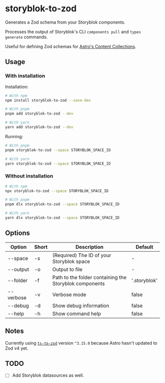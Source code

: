# storyblok-to-zod

Generates a Zod schema from your Storyblok components.

Processes the output of Storyblok's CLI `components pull` and `types generate` commands.

Useful for defining Zod schemas for [Astro's Content Collections][astro-collections].

## Usage

### With installation

Installation:

```sh
# With npm
npm install storyblok-to-zod --save-dev

# With pnpm
pnpm add storyblok-to-zod --dev

# With yarn
yarn add storyblok-to-zod --dev
```

Running:

```sh
# With pnpm
pnpm storyblok-to-zod --space STORYBLOK_SPACE_ID

# With yarn
yarn storyblok-to-zod --space STORYBLOK_SPACE_ID
```

### Without installation

```sh
# With npm
npx storyblok-to-zod --space STORYBLOK_SPACE_ID

# With pnpm
pnpm dlx storyblok-to-zod --space STORYBLOK_SPACE_ID

# With yarn
yarn dlx storyblok-to-zod --space STORYBLOK_SPACE_ID
```

## Options

| Option    | Short | Description                                            | Default                      |
| --------- | ----- | ------------------------------------------------------ | ---------------------------- |
| --space   | -s    | (Required) The ID of your Storyblok space              | -                            |
| --output  | -o    | Output to file                                         | -                            |
| --folder  | -f    | Path to the folder containing the Storyblok components | '.storyblok'                 |
| --verbose | -v    | Verbose mode                                           | false                        |
| --debug   | -d    | Show debug information                                 | false                        |
| --help    | -h    | Show command help                                      | false                        |

## Notes

Currently using [`ts-to-zod`] version `^3.15.0` because Astro hasn't updated to Zod v4 yet.

## TODO

- [ ] Add Storyblok datasources as well.

[astro-collections]: https://docs.astro.build/en/guides/content-collections/
[`ts-to-zod`]:https://www.npmjs.com/package/ts-to-zod

